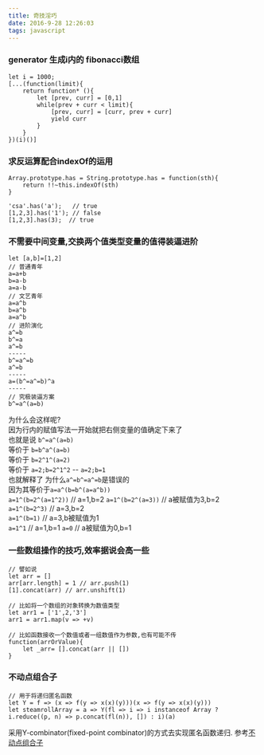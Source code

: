 ```yaml
---
title: 奇技淫巧
date: 2016-9-28 12:26:03
tags: javascript 
---
```


### generator 生成i内的 fibonacci数组

    let i = 1000;
    [...(function(limit){ 
        return function* (){
            let [prev, curr] = [0,1]
            while(prev + curr < limit){
                [prev, curr] = [curr, prev + curr]
                yield curr
            }
        }
    })(i)()]

<!--more-->

### 求反运算配合indexOf的运用

    Array.prototype.has = String.prototype.has = function(sth){
        return !!~this.indexOf(sth)
    }

    'csa'.has('a');   // true
    [1,2,3].has('1'); // false
    [1,2,3].has(3);  // true

### 不需要中间变量,交换两个值类型变量的值得装逼进阶

    let [a,b]=[1,2]
    // 普通青年
    a=a+b
    b=a-b
    a=a-b
    // 文艺青年
    a=a^b
    b=a^b
    a=a^b
    // 进阶演化
    a^=b
    b^=a
    a^=b
    -----
    b^=a^=b
    a^=b
    -----
    a=(b^=a^=b)^a
    -----
    // 究极装逼方案
    b^=a^(a=b)

为什么会这样呢?  
因为行内的赋值写法一开始就把右侧变量的值确定下来了  
也就是说 `b^=a^(a=b)`  
等价于 `b=b^a^(a=b)`  
等价于 `b=2^1^(a=2)`  
等价于 `a=2;b=2^1^2` -- `a=2;b=1`  
也就解释了 为什么`a^=b^=a^=b`是错误的   
因为其等价于`a=a^(b=b^(a=a^b))`  
`a=1^(b=2^(a=1^2))`   // a=1,b=2
`a=1^(b=2^(a=3))` // a被赋值为3,b=2   
`a=1^(b=2^3)`  // a=3,b=2  
`a=1^(b=1)`  // a=3,b被赋值为1  
`a=1^1` // a=1,b=1
`a=0` // a被赋值为0,b=1  

### 一些数组操作的技巧,效率据说会高一些

    // 譬如说
    let arr = []
    arr[arr.length] = 1 // arr.push(1)
    [1].concat(arr) // arr.unshift(1)

    // 比如将一个数组的对象转换为数值类型
    let arr1 = ['1',2,'3']
    arr1 = arr1.map(v => +v)

    // 比如函数接收一个数值或者一组数值作为参数,也有可能不传
    function(arrOrValue){
        let _arr= [].concat(arr || [])
    }

### 不动点组合子

    // 用于将递归匿名函数
    let Y = f => (x => f(y => x(x)(y)))(x => f(y => x(x)(y)))
    let steamrollArray = a => Y(fl => i => i instanceof Array ? i.reduce((p, n) => p.concat(fl(n)), []) : i)(a)

采用Y-combinator(fixed-point combinator)的方式去实现匿名函数递归.
参考[不动点组合子](https://zh.wikipedia.org/wiki/%E4%B8%8D%E5%8A%A8%E7%82%B9%E7%BB%84%E5%90%88%E5%AD%90)
